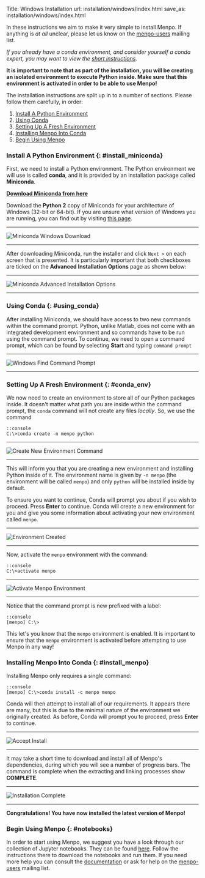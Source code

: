 Title: Windows Installation
url: installation/windows/index.html
save_as: installation/windows/index.html

In these instructions we aim to make it very simple to install Menpo.
If anything is *at all* unclear, please let us know on the
[menpo-users](https://groups.google.com/forum/#!forum/menpo-users) mailing list.

*If you already have a conda environment, and consider yourself a conda expert,
you may want to view the 
[short instructions]({filename}/pages/installation/windows/expert.md).*

**It is important to note that as part of the installation, you will be creating
an isolated environment to execute Python inside. Make sure that this
environment is activated in order to be able to use Menpo!**

The installation instructions are split up in to a number of sections. Please
follow them carefully, in order:

  1. [Install A Python Environment](#install_miniconda)
  2. [Using Conda](#using_conda)
  3. [Setting Up A Fresh Environment](#conda_env)
  4. [Installing Menpo Into Conda](#install_menpo)
  5. [Begin Using Menpo](#notebooks)

### Install A Python Environment {: #install_miniconda}
First, we need to install a Python environment. The Python environment we will
use is called **conda**, and it is provided by an installation package
called **Miniconda**.

**[Download Miniconda from here](http://conda.pydata.org/miniconda.html)**

Download the **Python 2** copy of Miniconda for your architecture of Windows
(32-bit or 64-bit). If you are unsure what version of Windows you are running,
you can find out by visiting
[this page](http://support.microsoft.com/kb/827218).

********************************************************************************
![Miniconda Windows Download]({filename}/pages/installation/windows/images/Windows-Miniconda-Landing.png)
********************************************************************************

After downloading Miniconda, run the installer and click `Next >` on each
screen that is presented. It is particularly important that both checkboxes are
ticked on the **Advanced Installation Options** page as shown below:

********************************************************************************
![Miniconda Advanced Installation Options]({filename}/pages/installation/windows/images/Windows-Miniconda-Settings.png)
********************************************************************************

### Using Conda {: #using_conda}
After installing Miniconda, we should have access to two new commands within
the command prompt. Python, unlike Matlab, does not come with an integrated
development environment and so commands have to be run using the command prompt.
To continue, we need to open a command prompt, which can be found by selecting
**Start** and typing ``command prompt``

********************************************************************************
![Windows Find Command Prompt]({filename}/pages/installation/windows/images/Windows-Find-CommandPrompt.png)
********************************************************************************

### Setting Up A Fresh Environment {: #conda_env}
We now need to create an environment to store all of our Python packages inside.
It doesn't matter what path you are inside within the command prompt, the
`conda` command will not create any files *locally*. So, we use the command

    ::console
    C:\>conda create -n menpo python

********************************************************************************
![Create New Environment Command]({filename}/pages/installation/windows/images/Windows-Create-Env-Command.png)
********************************************************************************

This will inform you that you are creating a new environment and installing
Python inside of it. The environment name is given by `-n menpo` (the
environment will be called `menpo`) and only `python` will be installed inside
by default.

To ensure you want to continue, Conda will prompt you
about if you wish to proceed. Press **Enter** to continue. Conda will create
a new environment for you and give you some information about activating
your new environment called `menpo`.

********************************************************************************
![Environment Created]({filename}/pages/installation/windows/images/Windows-Env-Created.png)
********************************************************************************

Now, activate the `menpo` environment with the command:

    ::console
    C:\>activate menpo

********************************************************************************
![Activate Menpo Environment]({filename}/pages/installation/windows/images/Windows-Activate-Env.png)
********************************************************************************

Notice that the command prompt is new prefixed with a label:

    ::console
    [menpo] C:\>

This let's you know that the `menpo` environment is enabled. It is important
to ensure that the `menpo` environment is activated before attempting to
use Menpo in any way!

### Installing Menpo Into Conda {: #install_menpo}
Installing Menpo only requires a single command:

    ::console
    [menpo] C:\>conda install -c menpo menpo

Conda will then attempt to install all of our requirements. It appears there are
many, but this is due to the minimal nature of the environment we originally
created. As before, Conda will prompt you to proceed, press **Enter** to
continue.

********************************************************************************
![Accept Install]({filename}/pages/installation/windows/images/Windows-Install-Accept.png)
********************************************************************************

It may take a short time to download and install all of Menpo's dependencies,
during which you will see a number of progress bars. The command is complete
when the extracting and linking processes show **COMPLETE**.

********************************************************************************
![Installation Complete]({filename}/pages/installation/windows/images/Windows-Install-Complete.png)
********************************************************************************

**Congratulations! You have now installed the latest version of Menpo!**

### Begin Using Menpo {: #notebooks}
In order to start using Menpo, we suggest you have a look through our collection
of Jupyter notebooks. They can be found [here]({filename}/pages/notebooks.md).
Follow the instructions there to download the notebooks and run them. If you
need more help you can consult the
[documentation](http://menpo.readthedocs.org) or ask for help on the
[menpo-users](https://groups.google.com/forum/#!forum/menpo-users) mailing list.
